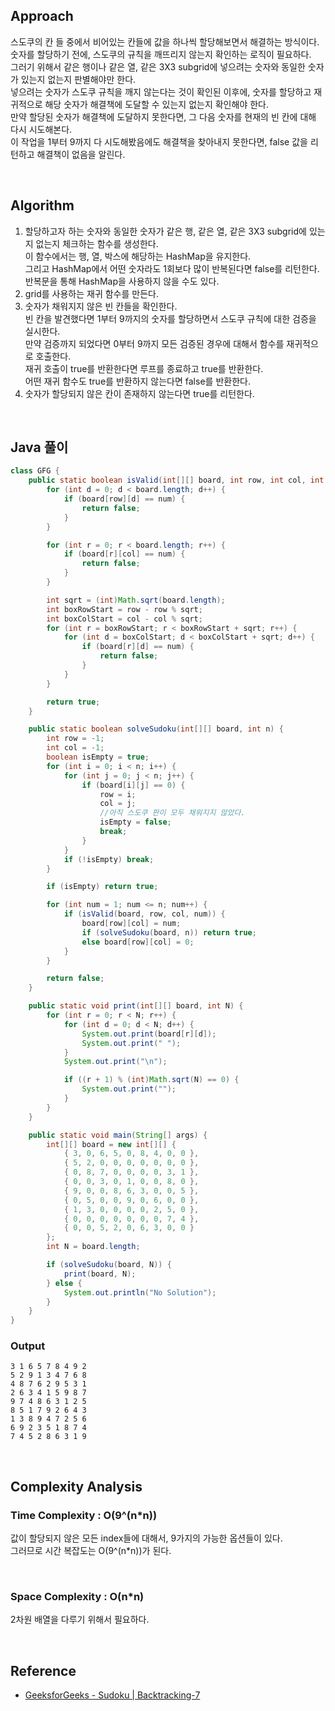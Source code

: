 ## Approach

스도쿠의 칸 들 중에서 비어있는 칸들에 값을 하나씩 할당해보면서 해결하는 방식이다.  
숫자를 할당하기 전에, 스도쿠의 규칙을 깨뜨리지 않는지 확인하는 로직이 필요하다.  
그러기 위해서 같은 행이나 같은 열, 같은 3X3 subgrid에 넣으려는 숫자와 동일한 숫자가 있는지 없는지 판별해야만 한다.  
넣으려는 숫자가 스도쿠 규칙을 깨지 않는다는 것이 확인된 이후에, 숫자를 할당하고 재귀적으로 해당 숫자가 해결책에 도달할 수 있는지 없는지 확인해야 한다.  
만약 할당된 숫자가 해결책에 도달하지 못한다면, 그 다음 숫자를 현재의 빈 칸에 대해 다시 시도해본다.  
이 작업을 1부터 9까지 다 시도해봤음에도 해결책을 찾아내지 못한다면, false 값을 리턴하고 해결책이 없음을 알린다.

</br>

## Algorithm

1. 할당하고자 하는 숫자와 동일한 숫자가 같은 행, 같은 열, 같은 3X3 subgrid에 있는지 없는지 체크하는 함수를 생성한다.  
   이 함수에서는 행, 열, 박스에 해당하는 HashMap을 유지한다.  
   그리고 HashMap에서 어떤 숫자라도 1회보다 많이 반복된다면 false를 리턴한다.  
   반복문을 통해 HashMap을 사용하지 않을 수도 있다.
2. grid를 사용하는 재귀 함수를 만든다.
3. 숫자가 채워지지 않은 빈 칸들을 확인한다.  
   빈 칸을 발견했다면 1부터 9까지의 숫자를 할당하면서 스도쿠 규칙에 대한 검증을 실시한다.  
   만약 검증까지 되었다면 0부터 9까지 모든 검증된 경우에 대해서 함수를 재귀적으로 호출한다.  
   재귀 호출이 true를 반환한다면 루프를 종료하고 true를 반환한다.  
   어떤 재귀 함수도 true를 반환하지 않는다면 false를 반환한다.
4. 숫자가 할당되지 않은 칸이 존재하지 않는다면 true를 리턴한다.

</br>

## Java 풀이

```java
class GFG {
    public static boolean isValid(int[][] board, int row, int col, int num) {
        for (int d = 0; d < board.length; d++) {
            if (board[row][d] == num) {
                return false;
            }
        }

        for (int r = 0; r < board.length; r++) {
            if (board[r][col] == num) {
                return false;
            }
        }

        int sqrt = (int)Math.sqrt(board.length);
        int boxRowStart = row - row % sqrt;
        int boxColStart = col - col % sqrt;
        for (int r = boxRowStart; r < boxRowStart + sqrt; r++) {
            for (int d = boxColStart; d < boxColStart + sqrt; d++) {
                if (board[r][d] == num) {
                    return false;
                }
            }
        }

        return true;
    }

    public static boolean solveSudoku(int[][] board, int n) {
        int row = -1;
        int col = -1;
        boolean isEmpty = true;
        for (int i = 0; i < n; i++) {
            for (int j = 0; j < n; j++) {
                if (board[i][j] == 0) {
                    row = i;
                    col = j;
                    //아직 스도쿠 판이 모두 채워지지 않았다.
                    isEmpty = false;
                    break;
                }
            }
            if (!isEmpty) break;
        }

        if (isEmpty) return true;

        for (int num = 1; num <= n; num++) {
            if (isValid(board, row, col, num)) {
                board[row][col] = num;
                if (solveSudoku(board, n)) return true;
                else board[row][col] = 0;
            }
        }

        return false;
    }

    public static void print(int[][] board, int N) {
        for (int r = 0; r < N; r++) {
            for (int d = 0; d < N; d++) {
                System.out.print(board[r][d]);
                System.out.print(" ");
            }
            System.out.print("\n");

            if ((r + 1) % (int)Math.sqrt(N) == 0) {
                System.out.print("");
            }
        }
    }

    public static void main(String[] args) {
        int[][] board = new int[][] {
            { 3, 0, 6, 5, 0, 8, 4, 0, 0 },
            { 5, 2, 0, 0, 0, 0, 0, 0, 0 },
            { 0, 8, 7, 0, 0, 0, 0, 3, 1 },
            { 0, 0, 3, 0, 1, 0, 0, 8, 0 },
            { 9, 0, 0, 8, 6, 3, 0, 0, 5 },
            { 0, 5, 0, 0, 9, 0, 6, 0, 0 },
            { 1, 3, 0, 0, 0, 0, 2, 5, 0 },
            { 0, 0, 0, 0, 0, 0, 0, 7, 4 },
            { 0, 0, 5, 2, 0, 6, 3, 0, 0 }
        };
        int N = board.length;

        if (solveSudoku(board, N)) {
            print(board, N);
        } else {
            System.out.println("No Solution");
        }
    }
}
```

### Output

```
3 1 6 5 7 8 4 9 2
5 2 9 1 3 4 7 6 8
4 8 7 6 2 9 5 3 1
2 6 3 4 1 5 9 8 7
9 7 4 8 6 3 1 2 5
8 5 1 7 9 2 6 4 3
1 3 8 9 4 7 2 5 6
6 9 2 3 5 1 8 7 4
7 4 5 2 8 6 3 1 9
```

</br>

## Complexity Analysis

### Time Complexity : O(9^(n\*n))

값이 할당되지 않은 모든 index들에 대해서, 9가지의 가능한 옵션들이 있다.  
그러므로 시간 복잡도는 O(9^(n\*n))가 된다.

</br>

### Space Complexity : O(n\*n)

2차원 배열을 다루기 위해서 필요하다.

</br>

## Reference

- [GeeksforGeeks - Sudoku | Backtracking-7](https://www.geeksforgeeks.org/sudoku-backtracking-7/)
